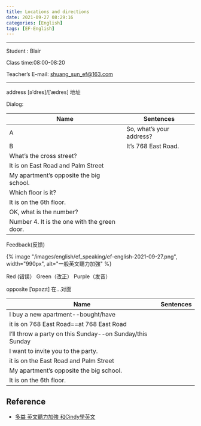 ```yaml
---
title: Locations and directions
date: 2021-09-27 08:29:16
categories: [English]
tags: [EF-English]
---
```


--------------------------------- 

Student : Blair

Class time:08:00-08:20

Teacher’s E-mail: shuang_sun_ef@163.com

--------------------------------- 

<!-- more -->

address [əˈdres]/[ˈædres] 地址

Dialog:

Name | Sentences
--- | ---
A | So, what’s your address?
B | It’s 768 East Road.
| What’s the cross street?
| It is on East Road and Palm Street 
| My apartment’s opposite the big school.
| Which floor is it?
| It is on the 6th floor.
| OK, what is the number?
| Number 4. It is the one with the green door.

Feedback(反馈)

{% image "/images/english/ef_speaking/ef-english-2021-09-27.png", width="990px", alt="一般英文聽力加強" %}


Red (错误） Green（改正） Purple（发音）

opposite [ˈɒpəzɪt] 在...对面

Name | Sentences
--- | ---
| I buy a new apartment--bought/have
| it is on 768 East Road==at 768 East Road
| I‘ll throw a party on this Sunday--on Sunday/this Sunday
| I want to invite you to the party.
| it is on the East Road and Palm Street
| My apartment’s opposite the big school.
| It is on the 6th floor.


## Reference

- [多益 英文聽力加強 和Cindy學英文][1]

[1]: https://www.youtube.com/watch?v=D8gdg1zdM7U
